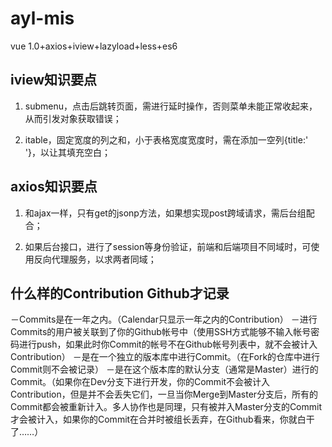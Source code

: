 # ayl-mis
vue 1.0+axios+iview+lazyload+less+es6

## iview知识要点
1. submenu，点击后跳转页面，需进行延时操作，否则菜单未能正常收起来，从而引发对象获取错误；

2. itable，固定宽度的列之和，小于表格宽度宽度时，需在添加一空列{title:' '}，以让其填充空白；

## axios知识要点
1. 和ajax一样，只有get的jsonp方法，如果想实现post跨域请求，需后台组配合；

2. 如果后台接口，进行了session等身份验证，前端和后端项目不同域时，可使用反向代理服务，以求两者同域；

## 什么样的Contribution Github才记录
－Commits是在一年之内。（Calendar只显示一年之内的Contribution）
－进行Commits的用户被关联到了你的Github帐号中（使用SSH方式能够不输入帐号密码进行push，如果此时你Commit的帐号不在Github帐号列表中，就不会被计入Contribution）
－是在一个独立的版本库中进行Commit。（在Fork的仓库中进行Commit则不会被记录）
－是在这个版本库的默认分支（通常是Master）进行的Commit。（如果你在Dev分支下进行开发，你的Commit不会被计入Contribution，但是并不会丢失它们，一旦当你Merge到Master分支后，所有的Commit都会被重新计入。多人协作也是同理，只有被并入Master分支的Commit才会被计入，如果你的Commit在合并时被组长丢弃，在Github看来，你就白干了……）
